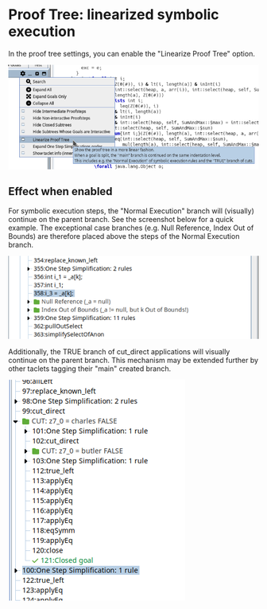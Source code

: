 # Proof Tree: linearized symbolic execution

In the proof tree settings, you can enable the "Linearize Proof Tree" option.

![Screenshot of option](ProofTreeLinearMode_enable.png)

## Effect when enabled

For symbolic execution steps, the "Normal Execution" branch will (visually) continue on the parent branch. See the screenshot below for a quick example.
The exceptional case branches (e.g. Null Reference, Index Out of Bounds) are therefore placed above the steps of the Normal Execution branch.

![Screenshot of tree with option enabled](ProofTreeLinearMode_example.png)

Additionally, the TRUE branch of cut_direct applications will visually continue on the parent branch.
This mechanism may be extended further by other taclets tagging their "main" created branch.

![Screenshot of tree with cut_direct](ProofTreeLinearMode_example2.png)